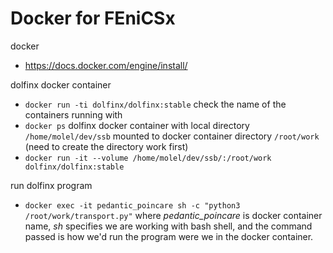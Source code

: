 # Docker for FEniCSx
docker
 - https://docs.docker.com/engine/install/
  
dolfinx docker container
 - `docker run -ti dolfinx/dolfinx:stable`
check the name of the containers running with
 - `docker ps`
dolfinx docker container with local directory `/home/molel/dev/ssb` mounted to docker container directory `/root/work` (need to create the directory work first)
 - `docker run -it --volume /home/molel/dev/ssb/:/root/work dolfinx/dolfinx:stable`

run dolfinx program
 - `docker exec -it pedantic_poincare sh -c "python3 /root/work/transport.py"`
where *pedantic_poincare* is docker container name, *sh* specifies we are working with bash shell, and the command passed is how we'd run the program were we in the docker container.